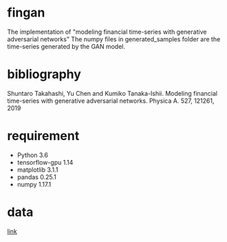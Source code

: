 # fingan
The implementation of "modeling financial time-series with generative adversarial networks"
The numpy files in generated_samples folder are the time-series generated by the GAN model.

# bibliography
Shuntaro Takahashi, Yu Chen and Kumiko Tanaka-Ishii. Modeling financial time-series with generative adversarial networks. Physica A. 527, 121261, 2019

# requirement
- Python 3.6 
- tensorflow-gpu 1.14
- matplotlib 3.1.1
- pandas 0.25.1
- numpy 1.17.1

# data
[link](https://www.dropbox.com/sh/ki25r44b6ioemut/AADVVsaF-pfKhYNzF83ZTLCUa?dl=0)

